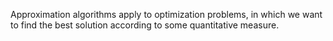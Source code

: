 Approximation algorithms apply to optimization problems, in which we want to find the best solution according to some quantitative measure.



